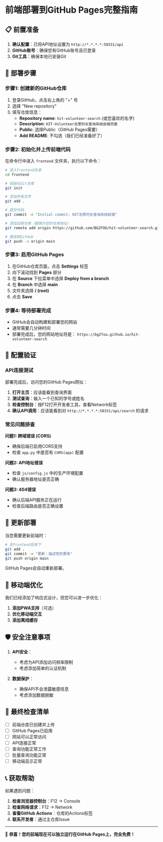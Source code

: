 # 前端部署到GitHub Pages完整指南

## 📋 前置准备

1. **确认配置**：已将API地址设置为 `http://*.*.*.*:50331/api`
2. **GitHub账号**：确保您有GitHub账号且已登录
3. **Git工具**：确保本地已安装Git

## 🚀 部署步骤

### 步骤1: 创建新的GitHub仓库

1. 登录GitHub，点击右上角的 "+" 号
2. 选择 "New repository"
3. 填写仓库信息：
   - **Repository name**: `hit-volunteer-search` (或您喜欢的名字)
   - **Description**: `HIT-Volunteer志愿时长查询系统前端页面`
   - **Public**: 选择Public（GitHub Pages需要）
   - **Add README**: 不勾选（我们已经准备好了）

### 步骤2: 初始化并上传前端代码

在命令行中进入 `frontend` 文件夹，执行以下命令：

```bash
# 进入frontend目录
cd frontend

# 初始化Git仓库
git init

# 添加所有文件
git add .

# 提交代码
git commit -m "Initial commit: HIT志愿时长查询系统前端"

# 添加远程仓库（替换为您的仓库地址）
git remote add origin https://github.com/BG2FOU/hit-volunteer-search.git

# 推送到GitHub
git push -u origin main
```

### 步骤3: 启用GitHub Pages

1. 在GitHub仓库页面，点击 **Settings** 标签
2. 向下滚动找到 **Pages** 部分
3. 在 **Source** 下拉菜单中选择 **Deploy from a branch**
4. 在 **Branch** 中选择 **main**
5. 文件夹选择 **/ (root)**
6. 点击 **Save**

### 步骤4: 等待部署完成

- GitHub会自动构建和部署您的网站
- 通常需要几分钟时间
- 部署完成后，您的网站地址将是：
  `https://bg2fou.github.io/hit-volunteer-search`

## 🔧 配置验证

### API连接测试

部署完成后，访问您的GitHub Pages网址：

1. **打开主页**：应该能看到查询界面
2. **测试查询**：输入一个已知的学号或姓名
3. **检查控制台**：按F12打开开发者工具，查看Network标签
4. **确认API调用**：应该能看到对 `http://*.*.*.*:50331/api/search` 的请求

### 常见问题排查

**问题1: 跨域错误 (CORS)**
- 确保后端已启用CORS支持
- 检查 `app.py` 中是否有 `CORS(app)` 配置

**问题2: API地址错误**
- 检查 `js/config.js` 中的生产环境配置
- 确认服务器地址是否正确

**问题3: 404错误**
- 确认后端API服务正在运行
- 检查后端路由是否正确设置

## 🔄 更新部署

当您需要更新前端时：

```bash
# 在frontend目录下
git add .
git commit -m "更新：描述您的更改"
git push origin main
```

GitHub Pages会自动重新部署。

## 📱 移动端优化

我们已经添加了响应式设计，但您可以进一步优化：

1. **添加PWA支持**（可选）
2. **优化移动端交互**
3. **添加离线缓存**

## 🛡️ 安全注意事项

1. **API安全**：
   - 考虑为API添加访问频率限制
   - 考虑添加简单的认证机制

2. **数据保护**：
   - 确保API不会泄露敏感信息
   - 考虑添加数据脱敏

## 🎯 最终检查清单

- [ ] 前端仓库已创建并上传
- [ ] GitHub Pages已启用
- [ ] 网站可以正常访问
- [ ] API连接正常
- [ ] 查询功能正常工作
- [ ] 批量查询功能正常
- [ ] 移动端显示正常

## 📞 获取帮助

如果遇到问题：

1. **检查浏览器控制台**：F12 → Console
2. **检查网络请求**：F12 → Network
3. **查看GitHub Actions**：仓库的Actions标签
4. **联系开发者**：通过主仓库Issue

---

🎉 **恭喜！您的前端现在可以独立运行在GitHub Pages上，完全免费！**

